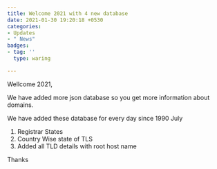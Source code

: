 ```yaml
---
title: Welcome 2021 with 4 new database
date: 2021-01-30 19:20:18 +0530
categories:
- Updates
- " News"
badges:
- tag: ''
  type: waring

---
```


Wellcome 2021,

We have added more json database so you get more information about domains.

We have added these database for every day since 1990 July

1. Registrar States
2. Country Wise state of TLS
3. Added all TLD details with root host name

Thanks